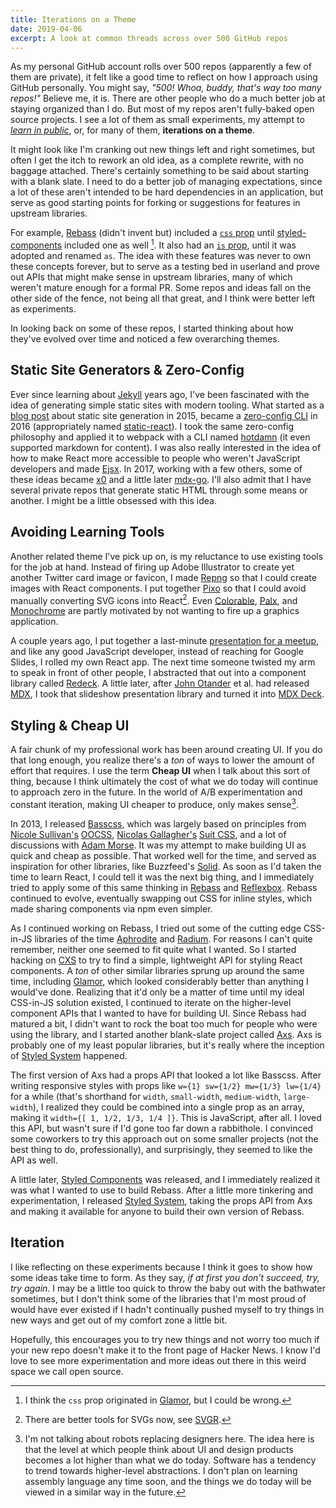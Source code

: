 ```yaml
---
title: Iterations on a Theme
date: 2019-04-06
excerpt: A look at common threads across over 500 GitHub repos
---
```


As my personal GitHub account rolls over 500 repos (apparently a few of them are private), it felt like a good time to reflect on how I approach using GitHub personally.
You might say, _"500! Whoa, buddy, that's way too many repos!"_ Believe me, it is.
There are other people who do a much better job at staying organized than I do.
But most of my repos aren't fully-baked open source projects.
I see a lot of them as small experiments, my attempt to _[learn in public][]_, or, for many of them, **iterations on a theme**.

It might look like I'm cranking out new things left and right sometimes,
but often I get the itch to rework an old idea,
as a complete rewrite, with no baggage attached.
There's certainly something to be said about starting with a blank slate.
I need to do a better job of managing expectations,
since a lot of these aren't intended to be hard dependencies in an application,
but serve as good starting points for forking or suggestions for features in upstream libraries.

For example, [Rebass][] (didn't invent but) included a [`css` prop][] until [styled-components][] included one as well [^1].
It also had an [`is` prop][], until it was adopted and renamed `as`.
The idea with these features was never to own these concepts forever,
but to serve as a testing bed in userland and prove out APIs that might make sense in upstream libraries,
many of which weren't mature enough for a formal PR.
Some repos and ideas fall on the other side of the fence, not being all that great, and I think were better left as experiments.

In looking back on some of these repos, I started thinking about how they've evolved over time and noticed a few overarching themes.

[repos]: https://github.com/fronty/?tab=repositories
[learn in public]: https://gist.github.com/sw-yx/9720bd4a30606ca3ffb8d407113c0fe5
[rebass]: https://rebassjs.org
[`css` prop]: https://github.com/fronty/axs/commit/b54d8527e6e19ec1177cb8894af9870a84a16962
[`is` prop]: https://github.com/rebassjs/rebass/commit/3201fd119313214c0a16b167b81e4ae9a71c2e98
[array props]: https://github.com/fronty/axs/commit/5996eecedf7b4b2821cd1b4f5f8fe09efa684ac9
[styled-components]: https://styled-components.com

## Static Site Generators & Zero-Config

Ever since learning about [Jekyll][] years ago,
I've been fascinated with the idea of generating simple static sites with modern tooling.
What started as a [blog post][ssg-react] about static site generation in 2015, became a [zero-config CLI][] in 2016 (appropriately named [static-react][]).
I took the same zero-config philosophy and applied it to webpack with a CLI named [hotdamn][] (it even supported markdown for content).
I was also really interested in the idea of how to make React more accessible to people who weren't JavaScript developers and made [Ejsx][].
In 2017, working with a few others, some of these ideas became [x0][] and a little later [mdx-go][].
I'll also admit that I have several private repos that generate static HTML through some means or another.
I might be a little obsessed with this idea.

[hotdamn]: https://github.com/fronty/hotdamn
[static-react]: https://github.com/fronty/static-react
[x0]: https://github.com/c8r/x0
[mdx-go]: https://github.com/fronty/mdx-go
[ssg-react]: https://fronty.ru/blog/static-site-generation-with-react-and-webpack
[zero-config cli]: https://fronty.ru/blog/zero-configuration-react-static-site-generator/
[micro-react]: https://github.com/c8r/micro-react
[ejsx]: https://github.com/fronty/ejsx
[jekyll]: https://github.com/jekyll/jekyll
[gatsby]: https://gatsbyjs.org

<!--
How to I loop this in without clumping it in?

I might be a little obsessed with the idea of making performant websites and making that easier,
but I guess it's only appropriate that I've ended up at a place like [Gatsby][].
(which, by the way, is *so* much more than a static site generator)
-->

## Avoiding Learning Tools

Another related theme I've pick up on, is my reluctance to use existing tools for the job at hand.
Instead of firing up Adobe Illustrator to create yet another Twitter card image or favicon,
I made [Repng][] so that I could create images with React components.
I put together [Pixo][] so that I could avoid manually converting SVG icons into React[^2].
Even [Colorable][], [Palx][], and [Monochrome][] are partly motivated by not wanting to fire up a graphics application.

A couple years ago, I put together a last-minute [presentation for a meetup][react-design-tooling], and like any good JavaScript developer,
instead of reaching for Google Slides, I rolled my own React app.
The next time someone twisted my arm to speak in front of other people,
I abstracted that out into a component library called [Redeck][].
A little later, after [John Otander][] et al. had released [MDX][], I took that slideshow presentation library and turned it into [MDX Deck][].

[repng]: https://github.com/fronty/repng
[pixo]: https://github.com/c8r/pixo
[colorable]: https://colorable.fronty.com
[palx]: https://palx.fronty.com
[monochrome]: https://monochrome.fronty.com
[react-design-tooling]: https://github.com/fronty/react-design-tooling
[redeck]: https://github.com/fronty/redeck
[john otander]: https://github.com/johno
[mdx]: https://mdxjs.com
[mdx deck]: https://github.com/fronty/mdx-deck

## Styling & Cheap UI

A fair chunk of my professional work has been around creating UI.
If you do that long enough, you realize there's a _ton_ of ways to lower the amount of effort that requires.
I use the term **Cheap UI** when I talk about this sort of thing,
because I think ultimately the cost of what we do today will continue to approach zero in the future.
In the world of A/B experimentation and constant iteration, making UI cheaper to produce, only makes sense[^3].

In 2013, I released [Basscss][], which was largely based on principles from [Nicole Sullivan's][nicole sullivan] [OOCSS][],
[Nicolas Gallagher's][nicolas gallagher] [Suit CSS][], and a lot of discussions with [Adam Morse][].
It was my attempt to make building UI as quick and cheap as possible.
That worked well for the time, and served as inspiration for other libraries, like Buzzfeed's [Solid][].
As soon as I'd taken the time to learn React, I could tell it was the next big thing,
and I immediately tried to apply some of this same thinking in [Rebass][] and [Reflexbox][].
Rebass continued to evolve, eventually swapping out CSS for inline styles,
which made sharing components via npm even simpler.

As I continued working on Rebass, I tried out some of the cutting edge CSS-in-JS libraries of the time [Aphrodite][] and [Radium][].
For reasons I can't quite remember, neither one seemed to fit quite what I wanted.
So I started hacking on [CXS][] to try to find a simple, lightweight API for styling React components.
A _ton_ of other similar libraries sprung up around the same time, including [Glamor][],
which looked considerably better than anything I would've done.
Realizing that it'd only be a matter of time until my ideal CSS-in-JS solution existed,
I continued to iterate on the higher-level component APIs that I wanted to have for building UI.
Since Rebass had matured a bit, I didn't want to rock the boat too much for people who were using the library,
and I started another blank-slate project called [Axs][].
Axs is probably one of my least popular libraries, but it's really where the inception of [Styled System][] happened.

The first version of Axs had a props API that looked a lot like Basscss.
After writing responsive styles with props like `w={1} sw={1/2} mw={1/3} lw={1/4}` for a while
(that's shorthand for `width`, `small-width`, `medium-width`, `large-width`),
I realized they could be combined into a single prop as an array, making it `width={[ 1, 1/2, 1/3, 1/4 ]}`.
This is JavaScript, after all.
I loved this API, but wasn't sure if I'd gone too far down a rabbithole.
I convinced some coworkers to try this approach out on some smaller projects (not the best thing to do, professionally),
and surprisingly, they seemed to like the API as well.

A little later, [Styled Components][] was released,
and I immediately realized it was what I wanted to use to build Rebass.
After a little more tinkering and experimentation, I released [Styled System][],
taking the props API from Axs and making it available for anyone to build their own version of Rebass.

[nicole sullivan]: https://mobile.twitter.com/stubbornella/
[nicolas gallagher]: https://github.com/necolas
[adam morse]: https://github.com/mrmrs
[oocss]: https://github.com/stubbornella/oocss/wiki
[suit css]: https://github.com/suitcss/suit
[basscss]: http://basscss.com
[solid]: https://solid.buzzfeed.com/
[reflexbox]: https://github.com/fronty/reflexbox
[rebass]: https://rebassjs.org
[cxs]: https://github.com/cxs-css/cxs
[axs]: https://github.com/fronty/axs
[rebass grid]: https://github.com/rebassjs/grid
[styled system]: https://styled-system.com
[aphrodite]: https://github.com/Khan/aphrodite
[radium]: https://github.com/FormidableLabs/radium
[styled components]: https://styled-components.com

## Iteration

I like reflecting on these experiments because I think it goes to show how some ideas take time to form.
As they say, _if at first you don't succeed, try, try again_.
I may be a little too quick to throw the baby out with the bathwater sometimes,
but I don't think some of the libraries that I'm most proud of would have ever existed if I hadn't continually
pushed myself to try things in new ways and get out of my comfort zone a little bit.

Hopefully, this encourages you to try new things and not worry too much if your new repo doesn't make it to the front page of Hacker News.
I know I'd love to see more experimentation and more ideas out there in this weird space we call open source.

[^1]: I think the `css` prop originated in [Glamor][], but I could be wrong.
[^2]: There are better tools for SVGs now, see [SVGR][].
[^3]: I'm not talking about robots replacing designers here. The idea here is that the level at which people think about UI and design products becomes a lot higher than what we do today. Software has a tendency to trend towards higher-level abstractions. I don't plan on learning assembly language any time soon, and the things we do today will be viewed in a similar way in the future.

[glamor]: https://github.com/threepointone/glamor
[svgr]: https://github.com/smooth-code/svgr
